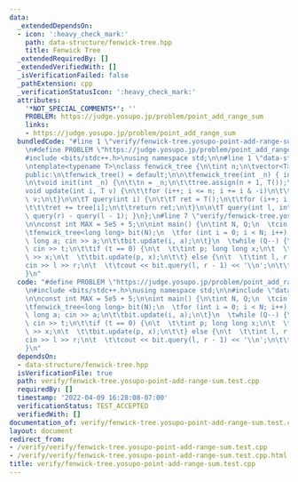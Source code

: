 ```yaml
---
data:
  _extendedDependsOn:
  - icon: ':heavy_check_mark:'
    path: data-structure/fenwick-tree.hpp
    title: Fenwick Tree
  _extendedRequiredBy: []
  _extendedVerifiedWith: []
  _isVerificationFailed: false
  _pathExtension: cpp
  _verificationStatusIcon: ':heavy_check_mark:'
  attributes:
    '*NOT_SPECIAL_COMMENTS*': ''
    PROBLEM: https://judge.yosupo.jp/problem/point_add_range_sum
    links:
    - https://judge.yosupo.jp/problem/point_add_range_sum
  bundledCode: "#line 1 \"verify/fenwick-tree.yosupo-point-add-range-sum.test.cpp\"\
    \n#define PROBLEM \"https://judge.yosupo.jp/problem/point_add_range_sum\"\n\n\
    #include <bits/stdc++.h>\nusing namespace std;\n\n#line 1 \"data-structure/fenwick-tree.hpp\"\
    \ntemplate<typename T>\nclass fenwick_tree {\n\tint n;\n\tvector<T> tree;\n\n\
    public:\n\tfenwick_tree() = default;\n\n\tfenwick_tree(int _n) { init(_n); }\n\
    \n\tvoid init(int _n) {\n\t\tn = _n;\n\t\ttree.assign(n + 1, T());\n\t}\n\n\t\
    void update(int i, T v) {\n\t\tfor (i++; i <= n; i += i & -i)\n\t\t\ttree[i] +=\
    \ v;\n\t}\n\n\tT query(int i) {\n\t\tT ret = T();\n\t\tfor (i++; i; i -= i & -i)\n\
    \t\t\tret += tree[i];\n\t\treturn ret;\n\t}\n\n\tT query(int l, int r) { return\
    \ query(r) - query(l - 1); }\n};\n#line 7 \"verify/fenwick-tree.yosupo-point-add-range-sum.test.cpp\"\
    \n\nconst int MAX = 5e5 + 5;\n\nint main() {\n\tint N, Q;\n  \tcin >> N >> Q;\n\
    \tfenwick_tree<long long> bit(N);\n  \tfor (int i = 0; i < N; i++) {\n\t\tlong\
    \ long a; cin >> a;\n\t\tbit.update(i, a);\n\t}\n  \twhile (Q--) {\n\t\tint t;\
    \ cin >> t;\n\t\tif (t == 0) {\n\t  \t\tint p; long long x;\n\t  \t\tcin >> p\
    \ >> x;\n\t  \t\tbit.update(p, x);\n\t\t} else {\n\t  \t\tint l, r;\n\t  \t\t\
    cin >> l >> r;\n\t  \t\tcout << bit.query(l, r - 1) << '\\n';\n\t\t}\n  \t}\n\
    }\n"
  code: "#define PROBLEM \"https://judge.yosupo.jp/problem/point_add_range_sum\"\n\
    \n#include <bits/stdc++.h>\nusing namespace std;\n\n#include \"data-structure/fenwick-tree.hpp\"\
    \n\nconst int MAX = 5e5 + 5;\n\nint main() {\n\tint N, Q;\n  \tcin >> N >> Q;\n\
    \tfenwick_tree<long long> bit(N);\n  \tfor (int i = 0; i < N; i++) {\n\t\tlong\
    \ long a; cin >> a;\n\t\tbit.update(i, a);\n\t}\n  \twhile (Q--) {\n\t\tint t;\
    \ cin >> t;\n\t\tif (t == 0) {\n\t  \t\tint p; long long x;\n\t  \t\tcin >> p\
    \ >> x;\n\t  \t\tbit.update(p, x);\n\t\t} else {\n\t  \t\tint l, r;\n\t  \t\t\
    cin >> l >> r;\n\t  \t\tcout << bit.query(l, r - 1) << '\\n';\n\t\t}\n  \t}\n\
    }\n"
  dependsOn:
  - data-structure/fenwick-tree.hpp
  isVerificationFile: true
  path: verify/fenwick-tree.yosupo-point-add-range-sum.test.cpp
  requiredBy: []
  timestamp: '2022-04-09 16:28:08-07:00'
  verificationStatus: TEST_ACCEPTED
  verifiedWith: []
documentation_of: verify/fenwick-tree.yosupo-point-add-range-sum.test.cpp
layout: document
redirect_from:
- /verify/verify/fenwick-tree.yosupo-point-add-range-sum.test.cpp
- /verify/verify/fenwick-tree.yosupo-point-add-range-sum.test.cpp.html
title: verify/fenwick-tree.yosupo-point-add-range-sum.test.cpp
---
```

